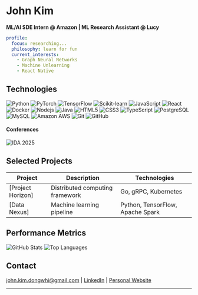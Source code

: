 # John Kim

**ML/AI SDE Intern @ Amazon | ML Research Assistant @ Lucy**

```yaml
profile:
  focus: researching...
  philosophy: learn for fun
  current_interests:
    - Graph Neural Networks
    - Machine Unlearning
    - React Native
```

## Technologies

![Python](https://img.shields.io/badge/-Python-black?style=flat-square&logo=python)
![PyTorch](https://img.shields.io/badge/PyTorch-EE4C2C?logo=pytorch&logoColor=white)
![TensorFlow](https://img.shields.io/badge/TensorFlow-FF6F00?logo=tensorflow&logoColor=white)
![Scikit-learn](https://img.shields.io/badge/Scikit--learn-F7931E?logo=scikit-learn&logoColor=white)
![JavaScript](https://img.shields.io/badge/-JavaScript-black?style=flat-square&logo=javascript)
![React](https://img.shields.io/badge/-React-black?style=flat-square&logo=react)
![Docker](https://img.shields.io/badge/-Docker-black?style=flat-square&logo=docker)
![Nodejs](https://img.shields.io/badge/-Nodejs-black?style=flat-square&logo=Node.js)
![Java](https://img.shields.io/badge/-java-E34A86?style=flat-square&logo=java)
![HTML5](https://img.shields.io/badge/-HTML5-E34F26?style=flat-square&logo=html5&logoColor=white)
![CSS3](https://img.shields.io/badge/-CSS3-1572B6?style=flat-square&logo=css3)
![TypeScript](https://img.shields.io/badge/-TypeScript-007ACC?style=flat-square&logo=typescript)
![PostgreSQL](https://img.shields.io/badge/-PostgreSQL-336791?style=flat-square&logo=postgresql)
![MySQL](https://img.shields.io/badge/-MySQL-black?style=flat-square&logo=mysql)
![Amazon AWS](https://img.shields.io/badge/Amazon%20AWS-232F3E?style=flat-square&logo=amazon-aws)
![Git](https://img.shields.io/badge/-Git-black?style=flat-square&logo=git)
![GitHub](https://img.shields.io/badge/-GitHub-181717?style=flat-square&logo=github)

#### Conferences
![IDA 2025](https://img.shields.io/badge/IDA-2025%20International%20Data%20Symposium-0077BE?logo=data&logoColor=white)

## Selected Projects

| Project | Description | Technologies |
|---------|-------------|--------------|
| [Project Horizon] | Distributed computing framework | Go, gRPC, Kubernetes |
| [Data Nexus] | Machine learning pipeline | Python, TensorFlow, Apache Spark |

## Performance Metrics

![GitHub Stats](https://github-readme-stats.vercel.app/api?username=johnkimdw&show_icons=true&theme=dark&hide_border=true)
![Top Languages](https://github-readme-stats.vercel.app/api/top-langs/?username=johnkimdw&layout=compact&theme=dark&hide_border=true)

## Contact

[john.kim.dongwhi@gmail.com](mailto:john.kim.dongwhi@gmail.com) | 
[LinkedIn](https://www.linkedin.com/in/dongwhi-john-kim) | 
[Personal Website](https://johnkimdw.com)

---
